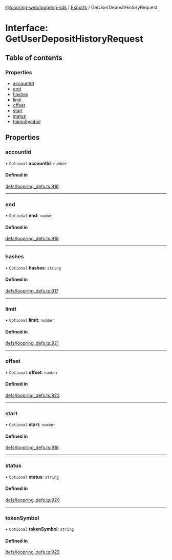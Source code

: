 [@loopring-web/loopring-sdk](../README.md) / [Exports](../modules.md) / GetUserDepositHistoryRequest

# Interface: GetUserDepositHistoryRequest

## Table of contents

### Properties

- [accountId](GetUserDepositHistoryRequest.md#accountid)
- [end](GetUserDepositHistoryRequest.md#end)
- [hashes](GetUserDepositHistoryRequest.md#hashes)
- [limit](GetUserDepositHistoryRequest.md#limit)
- [offset](GetUserDepositHistoryRequest.md#offset)
- [start](GetUserDepositHistoryRequest.md#start)
- [status](GetUserDepositHistoryRequest.md#status)
- [tokenSymbol](GetUserDepositHistoryRequest.md#tokensymbol)

## Properties

### accountId

• `Optional` **accountId**: `number`

#### Defined in

[defs/loopring_defs.ts:916](https://github.com/Loopring/loopring_sdk/blob/1830d54/src/defs/loopring_defs.ts#L916)

___

### end

• `Optional` **end**: `number`

#### Defined in

[defs/loopring_defs.ts:919](https://github.com/Loopring/loopring_sdk/blob/1830d54/src/defs/loopring_defs.ts#L919)

___

### hashes

• `Optional` **hashes**: `string`

#### Defined in

[defs/loopring_defs.ts:917](https://github.com/Loopring/loopring_sdk/blob/1830d54/src/defs/loopring_defs.ts#L917)

___

### limit

• `Optional` **limit**: `number`

#### Defined in

[defs/loopring_defs.ts:921](https://github.com/Loopring/loopring_sdk/blob/1830d54/src/defs/loopring_defs.ts#L921)

___

### offset

• `Optional` **offset**: `number`

#### Defined in

[defs/loopring_defs.ts:923](https://github.com/Loopring/loopring_sdk/blob/1830d54/src/defs/loopring_defs.ts#L923)

___

### start

• `Optional` **start**: `number`

#### Defined in

[defs/loopring_defs.ts:918](https://github.com/Loopring/loopring_sdk/blob/1830d54/src/defs/loopring_defs.ts#L918)

___

### status

• `Optional` **status**: `string`

#### Defined in

[defs/loopring_defs.ts:920](https://github.com/Loopring/loopring_sdk/blob/1830d54/src/defs/loopring_defs.ts#L920)

___

### tokenSymbol

• `Optional` **tokenSymbol**: `string`

#### Defined in

[defs/loopring_defs.ts:922](https://github.com/Loopring/loopring_sdk/blob/1830d54/src/defs/loopring_defs.ts#L922)
